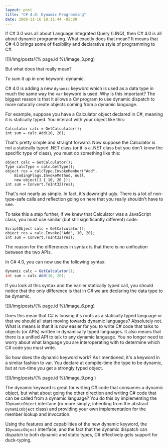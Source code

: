 ```yaml
---
layout: post
title: "C# 4.0: Dynamic Programming"
date: 2008-11-16 10:11:44 -05:00
---
```


If C# 3.0 was all about Language Integrated Query (LINQ), then C# 4.0 is all about dynamic programming. What exactly does that mean? It means that C# 4.0 brings some of flexibility and declarative style of programming to C#.

![](/img/posts/{% page.id %}/image_3.png) 

But what does that really mean?

To sum it up in one keyword: dynamic.

C# 4.0 is adding a new `dynamic` keyword which is used as a data type in much the same way the `var` keyword is used. Why is this important? The biggest reason is that it allows a C# program to use dynamic dispatch to more naturally create objects coming from a dynamic language.

For example, suppose you have a Calculator object declared in C#, meaning it is statically typed. You interact with your object like this:

```
Calculator calc = GetCalculator();
int sum = calc.Add(10, 20);
```

That's pretty simple and straight forward. Now suppose the Calculator is not a statically typed .NET class (or it is a .NET class but you don't know the specific type of class), you must do something like this:

```
object calc = GetCalculator();
Type calcType = calc.GetType();
object res = calcType.InvokeMember("Add",
    BindingFlags.InvokeMethod, null,
    new object[] { 10, 20 });
int sum = Convert.ToInt32(res);
```

That's not nearly as simple. In fact, it's downright ugly. There is a lot of non-type-safe calls and reflection going on here that you really shouldn't have to see. 

To take this a step further, if we knew that Calculator was a JavaScript class, you must use similar (but still significantly different) code:

```
ScriptObject calc = GetCalculator();
object res = calc.Invoke("Add", 10, 20);
int sum = Convert.ToInt32(res);
```

The reason for the differences in syntax is that there is no unification between the two APIs.

In C# 4.0, you can now use the following syntax:

```csharp
dynamic calc = GetCalculator();
int sum = calc.Add(10, 20);
```

If you look at this syntax and the earlier statically typed call, you should notice that the only difference is that in C# we are declaring the data type to be dynamic.

![](/img/posts/{% page.id %}/image_6.png) 

Does this mean that C# is loosing it's roots as a statically typed language or that we should all start moving towards dynamic languages? Absolutely not. What is means is that it is now easier for you to write C# code that talks to objects (or APIs) written in dynamically typed languages. It also means that there is a unified API to talk to any dynamic language. You no longer need to worry about what language you are interoperating with to determine which C# code you must write.

So how does the dynamic keyword work? As I mentioned, it's a keyword in a similar fashion to var. You declare at compile-time the type to be dynamic, but at run-time you get a strongly typed object.

![](/img/posts/{% page.id %}/image_9.png ) 

The dynamic keyword is great for writing C# code that consumes a dynamic object, but what about going the other direction and writing C# code that can be called from a dynamic language? You do this by implementing the `IDynamicObject` interface (or more simply, inheriting from the abstract `DynamicObject` class) and providing your own implementation for the member lookup and invocation.

Using the features and capabilities of the new dynamic keyword, the `IDynamicObject` interface, and the fact that the dynamic dispatch can dispatch to both dynamic and static types, C# effectively gets support for duck-typing.

